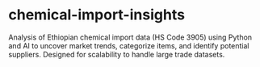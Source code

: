 # chemical-import-insights
Analysis of Ethiopian chemical import data (HS Code 3905) using Python and AI to uncover market trends, categorize items, and identify potential suppliers. Designed for scalability to handle large trade datasets.

